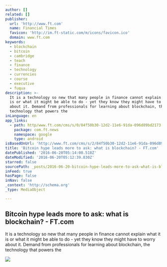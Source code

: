 ```yaml
---
author: []
related: []
publisher:
  url: 'http://www.ft.com'
  name: Financial Times
  favicon: 'http://im.ft-static.com/m/icons/favicon.ico'
  domain: www.ft.com
keywords:
  - blockchain
  - bitcoin
  - cambridge
  - teach
  - finance
  - technology
  - currencies
  - course
  - executive
  - fuqua
description: >-
  It is a technology so new that many people in finance cannot explain what it
  is or what it might be able to do - yet they know they might have to worry
  about it. Demand from professionals for learning about blockchain, the
  technology that powers the
inLanguage: en
app_links:
  - path: http/www.ft.com/cms/s/0/84f50b30-12d2-11e6-91da-096d89bd2173.html
    package: com.ft.news
    namespace: google
    type: android
isBasedOnUrl: 'http://www.ft.com/cms/s/2/84f50b30-12d2-11e6-91da-096d89bd2173.html'
title: 'Bitcoin hype leads more to ask: what is blockchain? - FT.com'
datePublished: '2016-06-20T05:14:00.518Z'
dateModified: '2016-06-20T05:12:39.830Z'
starred: false
sourcePath: _posts/2016-06-20-bitcoin-hype-leads-more-to-ask-what-is-blockchain-ftcom.md
inFeed: true
hasPage: false
inNav: false
_context: 'http://schema.org'
_type: MediaObject

---
```

<article style=""><h1>Bitcoin hype leads more to ask: what is blockchain? - FT.com</h1><p>It is a technology so new that many people in finance cannot explain what it is or what it might be able to do - yet they know they might have to worry about it. Demand from professionals for learning about blockchain, the technology that powers the</p><img src="http://im.ft-static.com/content/images/b82d8b32-26f5-43f6-a5af-58df2a1c8cec.img" /></article>